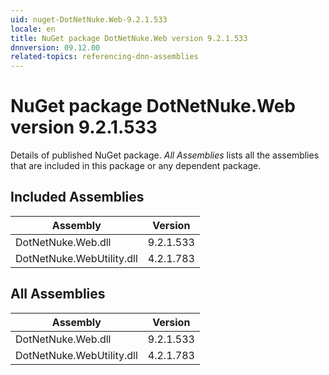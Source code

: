 ```yaml
---
uid: nuget-DotNetNuke.Web-9.2.1.533
locale: en
title: NuGet package DotNetNuke.Web version 9.2.1.533
dnnversion: 09.12.00
related-topics: referencing-dnn-assemblies
---
```


# NuGet package DotNetNuke.Web version 9.2.1.533
Details of published NuGet package.
*All Assemblies* lists all the assemblies that are included in this package or any dependent package.

## Included Assemblies

|Assembly|Version|
|---|---|
|DotNetNuke.Web.dll|9.2.1.533|
|DotNetNuke.WebUtility.dll|4.2.1.783|

## All Assemblies

|Assembly|Version|
|---|---|
|DotNetNuke.Web.dll|9.2.1.533|
|DotNetNuke.WebUtility.dll|4.2.1.783|


